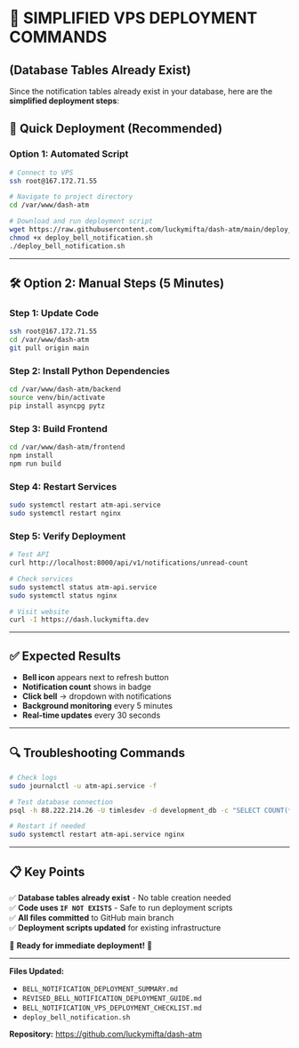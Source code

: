 # 🔔 **SIMPLIFIED VPS DEPLOYMENT COMMANDS** 
## (Database Tables Already Exist)

Since the notification tables already exist in your database, here are the **simplified deployment steps**:

## 🚀 **Quick Deployment (Recommended)**

### **Option 1: Automated Script**
```bash
# Connect to VPS
ssh root@167.172.71.55

# Navigate to project directory
cd /var/www/dash-atm

# Download and run deployment script
wget https://raw.githubusercontent.com/luckymifta/dash-atm/main/deploy_bell_notification.sh
chmod +x deploy_bell_notification.sh
./deploy_bell_notification.sh
```

---

## 🛠️ **Option 2: Manual Steps (5 Minutes)**

### **Step 1: Update Code**
```bash
ssh root@167.172.71.55
cd /var/www/dash-atm
git pull origin main
```

### **Step 2: Install Python Dependencies**
```bash
cd /var/www/dash-atm/backend
source venv/bin/activate
pip install asyncpg pytz
```

### **Step 3: Build Frontend**
```bash
cd /var/www/dash-atm/frontend
npm install
npm run build
```

### **Step 4: Restart Services**
```bash
sudo systemctl restart atm-api.service
sudo systemctl restart nginx
```

### **Step 5: Verify Deployment**
```bash
# Test API
curl http://localhost:8000/api/v1/notifications/unread-count

# Check services
sudo systemctl status atm-api.service
sudo systemctl status nginx

# Visit website
curl -I https://dash.luckymifta.dev
```

---

## ✅ **Expected Results**
- **Bell icon** appears next to refresh button
- **Notification count** shows in badge
- **Click bell** → dropdown with notifications
- **Background monitoring** every 5 minutes
- **Real-time updates** every 30 seconds

---

## 🔍 **Troubleshooting Commands**
```bash
# Check logs
sudo journalctl -u atm-api.service -f

# Test database connection
psql -h 88.222.214.26 -U timlesdev -d development_db -c "SELECT COUNT(*) FROM atm_notifications;"

# Restart if needed
sudo systemctl restart atm-api.service nginx
```

---

## 📋 **Key Points**
✅ **Database tables already exist** - No table creation needed  
✅ **Code uses `IF NOT EXISTS`** - Safe to run deployment scripts  
✅ **All files committed** to GitHub main branch  
✅ **Deployment scripts updated** for existing infrastructure  

🚀 **Ready for immediate deployment!** 🔔

---

**Files Updated:**
- `BELL_NOTIFICATION_DEPLOYMENT_SUMMARY.md` 
- `REVISED_BELL_NOTIFICATION_DEPLOYMENT_GUIDE.md`
- `BELL_NOTIFICATION_VPS_DEPLOYMENT_CHECKLIST.md`
- `deploy_bell_notification.sh`

**Repository:** https://github.com/luckymifta/dash-atm
